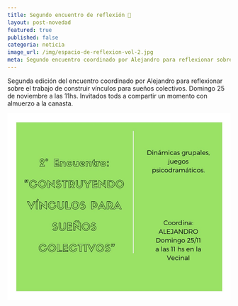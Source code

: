 ```yaml
---
title: Segundo encuentro de reflexión 💬
layout: post-novedad
featured: true
published: false
categoria: noticia
image_url: /img/espacio-de-reflexion-vol-2.jpg
meta: Segundo encuentro coordinado por Alejandro para reflexionar sobre el trabajo construyendo vínculos. Domingo 25 de noviembre a las 11hs
---
```


Segunda edición del encuentro coordinado por Alejandro para reflexionar sobre el trabajo de construir vínculos para sueños colectivos. Domingo 25 de noviembre a las 11hs. Invitados tods a compartir un momento con almuerzo a la canasta.

<div style="position: relative;">
	<div class="gallery col-3">
		<a style="width: 100%;" href="/img/espacio-de-reflexion-vol-2.jpg" data-fancybox="images" data-srcset="/img/espacio-de-reflexion-vol-2.jpg" class="item-gallery">
		<img src="/img/espacio-de-reflexion-vol-2.jpg" />
	</a>
</div>
</div>
